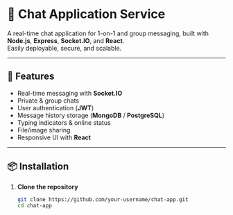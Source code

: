 # 💬 Chat Application Service

A real-time chat application for 1-on-1 and group messaging, built with **Node.js**, **Express**, **Socket.IO**, and **React**.  
Easily deployable, secure, and scalable.

---

## 🚀 Features
- Real-time messaging with **Socket.IO**
- Private & group chats
- User authentication (**JWT**)
- Message history storage (**MongoDB** / **PostgreSQL**)
- Typing indicators & online status
- File/image sharing
- Responsive UI with **React**

---

## 📦 Installation

1. **Clone the repository**
   ```bash
   git clone https://github.com/your-username/chat-app.git
   cd chat-app
